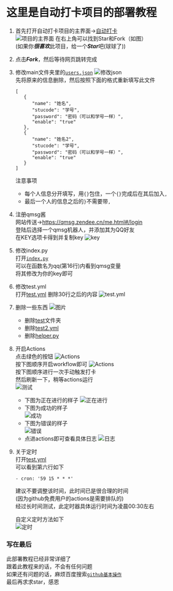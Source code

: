 # 这里是自动打卡项目的部署教程

1. 首先打开自动打卡项目的主界面->[自动打卡](https://github.com/xsk666/autopost)  
   ![项目的主界面](img/1.png)
   在右上角可以找到Star和Fork（如图）  
   (如果你***很喜欢***此项目，给一个***Star***吧(球球了))

2. 点击***Fork***，然后等待网页跳转完成

3. 修改main文件夹里的[`users.json`](../main/users.json)
   ![修改json](img/2.png)  
   先将原来的信息删除，然后按照下面的格式重新填写此文件

   ```
   [
      {
         "name": "姓名",
         "stucode": "学号",
         "password": "密码（可以和学号一样）",
         "enable": "true"
      },
      {
         "name": "姓名2",
         "stucode": "学号",
         "password": "密码（可以和学号一样）",
         "enable": "true"
      }
   ]
   ```

   注意事项

   * 每个人信息分开填写，用`{}`包住，一个`{}`完成后在其后加入`,`
   * 最后一个人的信息之后的`}`不需要带`,`

4. 注册qmsg酱  
   网站传送->https://qmsg.zendee.cn/me.html#/login  
   登陆后选择一个qmsg机器人，并添加其为QQ好友  
   在KEY选项卡得到并复制key
   ![key](img/3.png)

5. 修改index.py  
   打开[`index.py`](../main/index.py)   
   可以在函数名为qq(第16行)内看到qmsg变量  
   将其修改为你的key即可

6. 修改test.yml  
   打开[test.yml](../.github/workflows/test.yml)
   删除30行之后的内容
   ![test.yml](./img/4.png)


7. 删除一些东西
   ![图片](img/5.png)
   * 删除[test](../test)文件夹
   * 删除[test2.yml](../.github/workflows/test2.yml)
   * 删除[helper.py](../main/helper.py)

8. 开启Actions  
   点击绿色的按钮
   ![Actions](./img/6.png)  
   按下图顺序开启workflow即可
   ![Actions](./img/7.png)  
   按下图顺序进行一次手动触发打卡  
   然后刷新一下，稍等actions运行  
   ![测试](./img/8.png)
   * 下图为正在进行的样子
     ![正在进行](./img/9.png)
   * 下图为成功的样子  
     ![成功](./img/10.png)
   * 下图为错误的样子  
     ![错误](./img/11.png)
   * 点进actions即可查看具体日志
     ![日志](./img/12.png)

9. 关于定时  
   打开[test.yml](../.github/workflows/test.yml)  
   可以看到第六行如下
   ```
   - cron: '59 15 * * *'
   ```
   建议不要调整该时间，此时间已是很合理的时间   
   (因为github免费用户的actions是需要排队的)  
   经过长时间测试，此定时器具体运行时间为凌晨00:30左右

   自定义定时方法如下  
   ![定时](./img/cron.png)

### 写在最后

此部署教程已经非常详细了   
跟着此教程来的话，不会有任何问题  
如果还有问题的话，麻烦百度搜索[`github基本操作`](https://www.baidu.com/s?ie=UTF-8&wd=github%E6%96%87%E4%BB%B6%E5%9F%BA%E6%9C%AC%E6%93%8D%E4%BD%9C)  
最后再求求star，感恩
